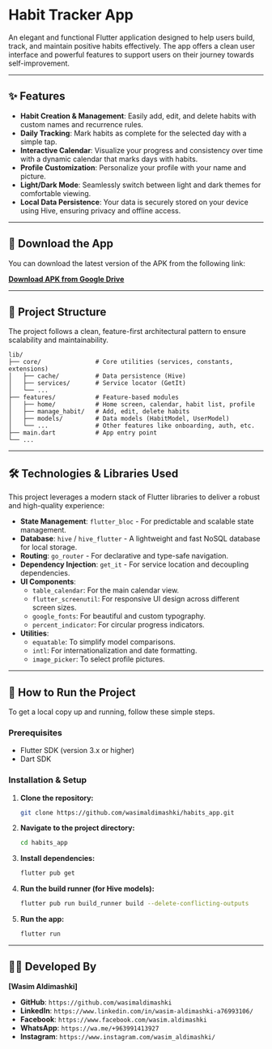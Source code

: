 # Habit Tracker App

An elegant and functional Flutter application designed to help users build, track, and maintain positive habits effectively. The app offers a clean user interface and powerful features to support users on their journey towards self-improvement.

---

## ✨ Features

- **Habit Creation & Management**: Easily add, edit, and delete habits with custom names and recurrence rules.
- **Daily Tracking**: Mark habits as complete for the selected day with a simple tap.
- **Interactive Calendar**: Visualize your progress and consistency over time with a dynamic calendar that marks days with habits.
- **Profile Customization**: Personalize your profile with your name and picture.
- **Light/Dark Mode**: Seamlessly switch between light and dark themes for comfortable viewing.
- **Local Data Persistence**: Your data is securely stored on your device using Hive, ensuring privacy and offline access.

---

## 📲 Download the App

You can download the latest version of the APK from the following link:

**[Download APK from Google Drive](https://drive.google.com/file/d/1uOokDPpuEdJvhjIYJNQwSEpcWokhm_7-/view?usp=sharing)**

---

## 📂 Project Structure

The project follows a clean, feature-first architectural pattern to ensure scalability and maintainability.

```text
lib/
├── core/               # Core utilities (services, constants, extensions)
│   ├── cache/          # Data persistence (Hive)
│   ├── services/       # Service locator (GetIt)
│   └── ...
├── features/           # Feature-based modules
│   ├── home/           # Home screen, calendar, habit list, profile
│   ├── manage_habit/   # Add, edit, delete habits
│   ├── models/         # Data models (HabitModel, UserModel)
│   └── ...             # Other features like onboarding, auth, etc.
├── main.dart           # App entry point
└── ...
```

---

## 🛠️ Technologies & Libraries Used

This project leverages a modern stack of Flutter libraries to deliver a robust and high-quality experience:

- **State Management**: `flutter_bloc` - For predictable and scalable state management.
- **Database**: `hive` / `hive_flutter` - A lightweight and fast NoSQL database for local storage.
- **Routing**: `go_router` - For declarative and type-safe navigation.
- **Dependency Injection**: `get_it` - For service location and decoupling dependencies.
- **UI Components**: 
  - `table_calendar`: For the main calendar view.
  - `flutter_screenutil`: For responsive UI design across different screen sizes.
  - `google_fonts`: For beautiful and custom typography.
  - `percent_indicator`: For circular progress indicators.
- **Utilities**:
  - `equatable`: To simplify model comparisons.
  - `intl`: For internationalization and date formatting.
  - `image_picker`: To select profile pictures.

---

## 🚀 How to Run the Project

To get a local copy up and running, follow these simple steps.

### Prerequisites

- Flutter SDK (version 3.x or higher)
- Dart SDK

### Installation & Setup

1. **Clone the repository:**

   ```sh
   git clone https://github.com/wasimaldimashki/habits_app.git
   ```

2. **Navigate to the project directory:**

   ```sh
   cd habits_app
   ```

3. **Install dependencies:**

   ```sh
   flutter pub get
   ```

4. **Run the build runner (for Hive models):**

   ```sh
   flutter pub run build_runner build --delete-conflicting-outputs
   ```

5. **Run the app:**

   ```sh
   flutter run
   ```

---

## 👨‍💻 Developed By

**[Wasim Aldimashki]**

- **GitHub**: `https://github.com/wasimaldimashki`
- **LinkedIn**: `https://www.linkedin.com/in/wasim-aldimashki-a76993106/`
- **Facebook**: `https://www.facebook.com/wasim.aldimashki`
- **WhatsApp**: `https://wa.me/+963991413927`
- **Instagram**: `https://www.instagram.com/wasim_aldimashki/`